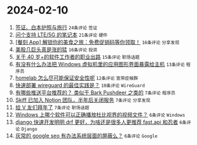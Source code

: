 # 2024-02-10

1. [签证、白本护照与旅行](https://www.v2ex.com/t/1015219) `24条评论` `签证`
1. [问个支持 LTE/5G 的笔记本](https://www.v2ex.com/t/1015208) `21条评论` `硬件`
1. [[餐刻 App] 解锁你的美食之旅：免费促销码等你领取！](https://www.v2ex.com/t/1015211) `16条评论` `分享发现`
1. [美股几巨头真是涨的猛](https://www.v2ex.com/t/1015216) `16条评论` `投资`
1. [关于 40 岁+的软件工作者的职业出路](https://www.v2ex.com/t/1015221) `15条评论` `职场话题`
1. [有没有什么办法把 Windows 虚拟机里的应用图形界面暴露给主机](https://www.v2ex.com/t/1015213) `13条评论` `程序员`
1. [homelab 怎么尽可能保证安全性呢](https://www.v2ex.com/t/1015220) `12条评论` `宽带症候群`
1. [快速部署 wireguard 的最佳实践是？](https://www.v2ex.com/t/1015228) `10条评论` `WireGuard`
1. [有哪些推送平台推荐的？ 类似于 Bark Pushdeer 之类的](https://www.v2ex.com/t/1015231) `7条评论` `程序员`
1. [Skiff 已加入 Notion 团队，半年后关闭服务](https://www.v2ex.com/t/1015215) `7条评论` `分享发现`
1. [给 V 友们拜年了](https://www.v2ex.com/t/1015214) `7条评论` `职场话题`
1. [Windows 上哪个软件可以正确播放杜比视界的视频文件？](https://www.v2ex.com/t/1015244) `6条评论` `Windows`
1. [django 快速开发明明 drf 更好，为啥还是很多人更推荐 fast.api 和忍者](https://www.v2ex.com/t/1015223) `6条评论` `Django`
1. [灰常的 google seo 有办法系统层面的屏蔽么？](https://www.v2ex.com/t/1015222) `6条评论` `Google`

